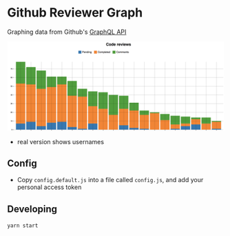 # Github Reviewer Graph
Graphing data from Github's [GraphQL API](https://developer.github.com/v4/)

![](chart.png)
* real version shows usernames

## Config
- Copy `config.default.js` into a file called `config.js`, and add your personal access token

## Developing
```sh
yarn start
```
